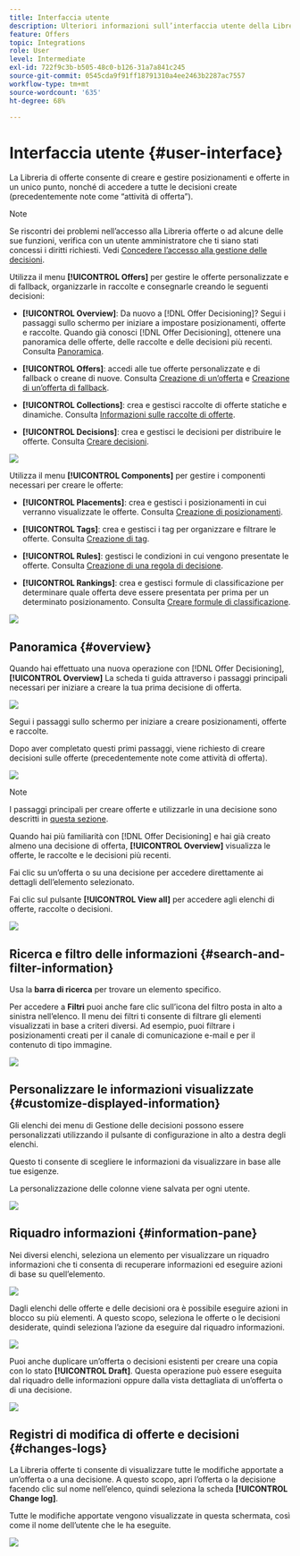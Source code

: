 ```yaml
---
title: Interfaccia utente
description: Ulteriori informazioni sull’interfaccia utente della Libreria di offerte
feature: Offers
topic: Integrations
role: User
level: Intermediate
exl-id: 722f9c3b-b505-48c0-b126-31a7a841c245
source-git-commit: 0545cda9f91ff18791310a4ee2463b2287ac7557
workflow-type: tm+mt
source-wordcount: '635'
ht-degree: 68%

---
```


# Interfaccia utente {#user-interface}

La Libreria di offerte consente di creare e gestire posizionamenti e offerte in un unico punto, nonché di accedere a tutte le decisioni create (precedentemente note come “attività di offerta”).

>[!NOTE]
>
>Se riscontri dei problemi nell’accesso alla Libreria offerte o ad alcune delle sue funzioni, verifica con un utente amministratore che ti siano stati concessi i diritti richiesti. Vedi [Concedere l’accesso alla gestione delle decisioni](starting-offer-decisioning.md#granting-acess-to-decision-management).

Utilizza il menu **[!UICONTROL Offers]** per gestire le offerte personalizzate e di fallback, organizzarle in raccolte e consegnarle creando le seguenti decisioni:

* **[!UICONTROL Overview]**: Da nuovo a [!DNL Offer Decisioning]? Segui i passaggi sullo schermo per iniziare a impostare posizionamenti, offerte e raccolte. Quando già conosci [!DNL Offer Decisioning], ottenere una panoramica delle offerte, delle raccolte e delle decisioni più recenti. Consulta [Panoramica](#overview).

* **[!UICONTROL Offers]**: accedi alle tue offerte personalizzate e di fallback o creane di nuove. Consulta [Creazione di un’offerta](../offer-library/creating-personalized-offers.md) e [Creazione di un’offerta di fallback](../offer-library/creating-fallback-offers.md).

* **[!UICONTROL Collections]**: crea e gestisci raccolte di offerte statiche e dinamiche. Consulta [Informazioni sulle raccolte di offerte](../offer-library/creating-collections.md).

* **[!UICONTROL Decisions]**: crea e gestisci le decisioni per distribuire le offerte. Consulta [Creare decisioni](../offer-activities/create-offer-activities.md).

![](../../assets/offers_menu.png)

Utilizza il menu **[!UICONTROL Components]** per gestire i componenti necessari per creare le offerte:

* **[!UICONTROL Placements]**: crea e gestisci i posizionamenti in cui verranno visualizzate le offerte. Consulta [Creazione di posizionamenti](../offer-library/creating-placements.md).

* **[!UICONTROL Tags]**: crea e gestisci i tag per organizzare e filtrare le offerte. Consulta [Creazione di tag](../offer-library/creating-tags.md).

* **[!UICONTROL Rules]**: gestisci le condizioni in cui vengono presentate le offerte. Consulta [Creazione di una regola di decisione](../offer-library/creating-decision-rules.md).

* **[!UICONTROL Rankings]**: crea e gestisci formule di classificazione per determinare quale offerta deve essere presentata per prima per un determinato posizionamento. Consulta [Creare formule di classificazione](../offer-library/create-ranking-formulas.md).

![](../../assets/offer_activities.png)

## Panoramica {#overview}

Quando hai effettuato una nuova operazione con [!DNL Offer Decisioning], **[!UICONTROL Overview]** La scheda ti guida attraverso i passaggi principali necessari per iniziare a creare la tua prima decisione di offerta.

![](../../assets/overview_onboarding.png)

Segui i passaggi sullo schermo per iniziare a creare posizionamenti, offerte e raccolte.

Dopo aver completato questi primi passaggi, viene richiesto di creare decisioni sulle offerte (precedentemente note come attività di offerta).

![](../../assets/overview_collection-created.png)

>[!NOTE]
>
>I passaggi principali per creare offerte e utilizzarle in una decisione sono descritti in [questa sezione](../offer-library/key-steps.md).

Quando hai più familiarità con [!DNL Offer Decisioning] e hai già creato almeno una decisione di offerta, **[!UICONTROL Overview]** visualizza le offerte, le raccolte e le decisioni più recenti.

Fai clic su un’offerta o su una decisione per accedere direttamente ai dettagli dell’elemento selezionato.

Fai clic sul pulsante **[!UICONTROL View all]** per accedere agli elenchi di offerte, raccolte o decisioni.

![](../../assets/overview_view-all.png)

## Ricerca e filtro delle informazioni {#search-and-filter-information}

Usa la **barra di ricerca** per trovare un elemento specifico.

Per accedere a **Filtri** puoi anche fare clic sull’icona del filtro posta in alto a sinistra nell’elenco. Il menu dei filtri ti consente di filtrare gli elementi visualizzati in base a criteri diversi. Ad esempio, puoi filtrare i posizionamenti creati per il canale di comunicazione e-mail e per il contenuto di tipo immagine.

![](../../assets/filters.png)

## Personalizzare le informazioni visualizzate {#customize-displayed-information}

Gli elenchi dei menu di Gestione delle decisioni possono essere personalizzati utilizzando il pulsante di configurazione in alto a destra degli elenchi.

Questo ti consente di scegliere le informazioni da visualizzare in base alle tue esigenze.

La personalizzazione delle colonne viene salvata per ogni utente.

![](../../assets/columns.png)

## Riquadro informazioni {#information-pane}

Nei diversi elenchi, seleziona un elemento per visualizzare un riquadro informazioni che ti consenta di recuperare informazioni ed eseguire azioni di base su quell’elemento.

![](../../assets/information-pane.png)

Dagli elenchi delle offerte e delle decisioni ora è possibile eseguire azioni in blocco su più elementi. A questo scopo, seleziona le offerte o le decisioni desiderate, quindi seleziona l’azione da eseguire dal riquadro informazioni.

![](../../assets/bulk-actions.png)

Puoi anche duplicare un’offerta o decisioni esistenti per creare una copia con lo stato **[!UICONTROL Draft]**. Questa operazione può essere eseguita dal riquadro delle informazioni oppure dalla vista dettagliata di un’offerta o di una decisione.

![](../../assets/duplicate-offer.png)

## Registri di modifica di offerte e decisioni {#changes-logs}

La Libreria offerte ti consente di visualizzare tutte le modifiche apportate a un’offerta o a una decisione. A questo scopo, apri l’offerta o la decisione facendo clic sul nome nell’elenco, quindi seleziona la scheda **[!UICONTROL Change log]**.

Tutte le modifiche apportate vengono visualizzate in questa schermata, così come il nome dell’utente che le ha eseguite.

![](../../assets/change-logs.png)
